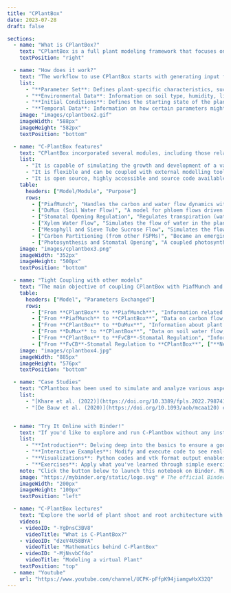 ```yaml
---
title: "CPlantBox"
date: 2023-07-28
draft: false

sections:  
  - name: "What is CPlantBox?"
    text: "CPlantBox is a full plant modeling framework that focuses on the growth and development of plant architectures, including both the root and shoot systems. It represents the plant as a single topological network of organs. The simulated plant architecture is made up of nodes or coordinates, and these nodes' properties and interactions form the entire network. For the root part, CPlantBox inherits the flexibility of CRootBox, allowing it to generate any type of root architecture. For the shoot, it has implemented various branching and leaf arrangement patterns. By combining these patterns, CPlantBox can simulate many types of shoot architectures. Further, the latest CPlantBox implementation provides linkage with different modules (photosynthesis and carbon flow) within a single framework, enhancing its capabilities and making it a versatile tool for plant studies. Visit the official [CPlantBox repository](https://github.com/Plant-Root-Soil-Interactions-Modelling/CPlantBox) for more information."
    textPosition: "right"

  - name: "How does it work?"
    text: "The workflow to use CPlantBox starts with generating input files, then interpreting parameters based on the input file. Following this, the model creates the topological structure from the seed or root, and finally, the output can be written to be visualized.The C-PlantBox framework requires specific data structures for its input to ensure accurate modeling. These structures define the parameters and conditions for both root and shoot systems simulation."
    list:
      - "**Parameter Set**: Defines plant-specific characteristics, such as growth rate, branching frequency, etc."
      - "**Environmental Data**: Information on soil type, humidity, light conditions, and other external factors."
      - "**Initial Conditions**: Defines the starting state of the plant system for simulation. This might include initial root length, shoot height, etc."
      - "**Temporal Data**: Information on how certain parameters might change over time, such as light cycles or seasonal changes."
    image: "images/cplantbox2.gif"
    imageWidth: "588px"
    imageHeight: "582px"
    textPosition: "bottom"

  - name: "C-PlantBox features"
    text: "CPlantBox incorporated several modules, including those related to the effects of atmospheric variables and plant water status on coupled stomatal opening and photosynthesis. The novel aspect of this latest CPlantBox implementation is the linkage of all these modules within one framework. It aims to test genotype-environment-management interactions and their emergent properties. Technically, it uses graph formalism for organism representation, combining **C++** speed with **Python's** clarity. For example, it has been coupled with the carbon and water flow model, PiafMunch. This coupling allows for fast simulations on complex plant structures, including the simulation of carbon and water flows within the plant. The highlights:"
    list:
      - "It is capable of simulating the growth and development of a variety of plant architectures (root and shoot)."
      - "It is flexible and can be coupled with external modelling tools."
      - "It is open source, highly accessible and source code available on [github](https://github.com/Plant-Root-Soil-Interactions-Modelling/CPlantBox)."
    table:
      headers: ["Model/Module", "Purpose"]
      rows:
        - ["PiafMunch", "Handles the carbon and water flow dynamics within the plant and the soil-plant-atmosphere continuum. [learn more](https://doi.org/10.1093/insilicoplants/diad009)"]
        - ["DuMux (Soil Water Flow)", "A model for phloem flows driven by hydrostatic pressure gradients was adapted for tight coupling to CPlantBox."]
        - ["Stomatal Opening Regulation", "Regulates transpiration (water sink) and photosynthesis (sucrose source) based on atmospheric and leaf conditions."]
        - ["Xylem Water Flow", "Simulates the flow of water in the plant, including lateral root and leaf fluxes and soil-root water exchanges."]
        - ["Mesophyll and Sieve Tube Sucrose Flow", "Simulates the flow of sucrose in the plant."]
        - ["Carbon Partitioning (from other FSPMs)", "Became an emerging property in CPlantBox, allowing for simulations of growth variations based on conditions."]
        - ["Photosynthesis and Stomatal Opening", "A coupled photosynthesis (FvCB) and stomatal opening model was added to the CPlantBox."]
    image: "images/cplantbox3.png"
    imageWidth: "352px"
    imageHeight: "500px"
    textPosition: "bottom"

  - name: "Tight Coupling with other models"
    text: "The main objective of coupling CPlantBox with PiafMunch and Dumux is to simulate the carbon and water flow within the plant-soil system. PiafMunch is responsible for handling the carbon flow module within the plant while DuMux is used to simulate soil water flow. When coupled with CPlantBox, it allows for the simulation of the soil–plant–atmosphere continuum, considering both water and carbon fluxes. Similarly the objective of integrating the FvCB-stomatal regulation module with CPlantBox is to simulate the processes of transpiration and photosynthesis, particularly in the leaf blades, and to provide a comprehensive understanding of the plant's response to environmental conditions. Similarly Dumux module which is a flow and transport in porous media simulator is now integrated into the CPlantBox framework via a Python binding in order to represent the soil in which the plant roots are growing. This integrations now known by Dumux-ROSI. ROSI stands for Root-Soil Interaction. This synergy coupling enables to accurately represent soil and rhizosphere processes and their interactions with a growing root architecture. This installation guide provides a general overview for setting up DuMux-ROSI on Linux systems. For detailed instructions, refer to the [DuMux-ROSI Manual](https://github.com/Plant-Root-Soil-Interactions-Modelling/dumux-rosi/blob/master/Manual.pdf)."
    table:
      headers: ["Model", "Parameters Exchanged"]
      rows:
        - ["From **CPlantBox** to **PiafMunch**", "Information related to plant growth, structure, and current state which can influence carbon flow."]
        - ["From **PiafMunch** to **CPlantBox**", "Data on carbon flow, sucrose source, and potential carbon limitations."]
        - ["From **CPlantBox** to **DuMux**", "Information about plant growth, root structure, and water requirements."]
        - ["From **DuMux** to **CPlantBox**", "Data on soil water flow, availability, and potential water uptake by the plant."]
        - ["From **CPlantBox** to **FvCB**-Stomatal Regulation", "Information related to plant growth, structure, current state, and environmental conditions that can influence transpiration and photosynthesis."]
        - ["From **FvCB**-Stomatal Regulation to **CPlantBox**", ["**Net Assimilation Rate**: Represents the rate of carbon assimilation in the plant.","**Leaf Outer-Xylem Water Potential**: Indicates the water potential in the outer xylem of the leaf, influencing water movement within the plant."]]
    image: "images/cplantbox4.jpg"
    imageWidth: "885px"
    imageHeight: "576px"
    textPosition: "bottom"

  - name: "Case Studies"
    text: "CPlantbox has been used to simulate and analyze various aspects of plant growth and soil interactions in numerous studies:"
    list:
      - "[Khare et al. (2022)](https://doi.org/10.3389/fpls.2022.798741) utilized CPlantbox to model root water uptake in drying soil conditions. Their study, focusing on soil hydraulic conductivity and its effect on root water uptake, demonstrates the importance of accurate modeling in predicting plant responses to dry soil conditions."
      - "[De Bauw et al. (2020)](https://doi.org/10.1093/aob/mcaa120) employed CPlantbox for constructing a functional–structural model of upland rice root systems. This study underscores the impact of lateral roots and growing root tips on phosphate uptake, and how CPlantbox can be used to simulate root growth and nutrient uptake under varying soil conditions."


  - name: "Try It Online with Binder!"
    text: "If you'd like to explore and run C-Plantbox without any installations on your local machine, C-Plantbox team have a convenient solution for you – [Binder](http://b.cplantbox.com/)! With just a click, you can have an interactive environment to play with the code and data in this notebook. What are you waiting for?"
    list:
      - "**Introduction**: Delving deep into the basics to ensure a good grasp of the core plant modeling concepts."
      - "**Interactive Examples**: Modify and execute code to see real-time plant root and shoot growths."
      - "**Visualizations**: Python codes and vtk format output enables easy visualization of created plant architectures."
      - "**Exercises**: Apply what you've learned through simple exercises and examples."
    note: "Click the button below to launch this notebook on Binder. Make sure you have a stable internet connection for the best experience."
    image: "https://mybinder.org/static/logo.svg" # The official Binder logo
    imageWidth: "200px"
    imageHeight: "100px"
    textPosition: "left"

  - name: "C-PlantBox lectures"
    text: "Explore the world of plant shoot and root architecture with Prof. Dr. Andrea Schnepf's insightful talks on the C-PlantBox modeling tool. Dive into the intricate mathematics and operational intricacies that power C-PlantBox tool for simulating and analyzing whole plant growth dynamics."
    videos: 
    - videoID: "-YgDnsC3BV8"
      videoTitle: "What is C-PlantBox?"
    - videoID: "dzeV4U58BYA"
      videoTitle: "Mathematics behind C-PlantBox"
    - videoID: "-MjNsvbCf4o"
      videoTitle: "Modeling a virtual Plant"
    textPosition: "top"    
  - name: "Youtube"
    url: "https://www.youtube.com/channel/UCPK-pFfpK94jiamgwHxX32Q"  
---
```

